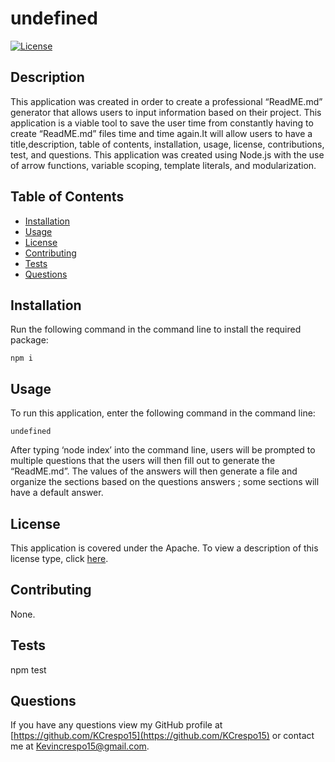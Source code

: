 # undefined

  [![License](https://img.shields.io/badge/License-Apache_2.0-blue.svg)](https://opensource.org/licenses/Apache-2.0)

 ## Description
 This application was created in order to create a professional “ReadME.md” generator that allows users to input information based on their project. This application is a viable tool to save the user time from constantly having to create “ReadME.md” files time and time again.It will allow users to have a title,description, table of contents, installation, usage, license, contributions, test, and questions.   This application was created using Node.js with the use of arrow functions, variable scoping, template literals, and modularization.

  ## Table of Contents
  - [Installation](#installation)
  - [Usage](#usage)
  - [License](#license)
  - [Contributing](#contributing)
  - [Tests](#tests)
  - [Questions](#questions)

  ## Installation
  Run the following command in the command line to install the required package:
  ~~~
  npm i
  ~~~

  ## Usage
  To run this application, enter the following command in the command line:
  ~~~
  undefined
  ~~~

  After typing ‘node index’ into the command line, users will be prompted to multiple questions that the users will then fill out to generate the “ReadME.md”. The values of the answers will then generate a file and organize the sections based on the questions answers ; some sections will have a default answer. 

  ## License
  This application is covered under the Apache.
  To view a description of this license type, click [here](http://www.apache.org/licenses/LICENSE-2.0).

  ## Contributing
  None.
  
  ## Tests
  npm test

  ## Questions
  If you have any questions view my GitHub profile at [https://github.com/KCrespo15](https://github.com/KCrespo15) or contact me at Kevincrespo15@gmail.com.


